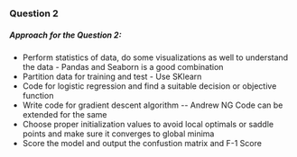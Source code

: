 ### Question 2

##### Approach for the Question 2:

- Perform statistics of data, do some visualizations as well to understand the data - Pandas and Seaborn is a good combination
- Partition data for training and test - Use SKlearn 
- Code for logistic regression and find a suitable decision or objective function 
- Write code for gradient descent algorithm -- Andrew NG Code can be extended for the same 
- Choose proper initialization values to avoid local optimals or saddle points and make sure it converges to global minima
- Score the model and output the confustion matrix and F-1 Score  